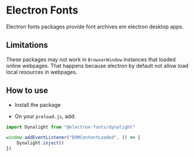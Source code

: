 # Electron Fonts

Electron fonts packages provide font archives em electron desktop apps.

## Limitations

These packages may not work in `BrowserWindow` instances that loaded online webpages. That happens because electron by default not allow load local resources in webpages.

## How to use

* Install the package

* On your `preload.js`, add:

```ts
import Dynalight from "@electron-fonts/dynalight"

window.addEventListener("DOMContentLoaded", () => {
    Dynalight.inject()
})
```